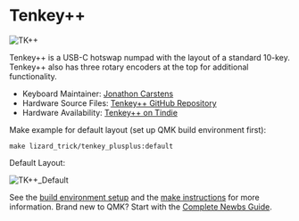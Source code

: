 # Tenkey++

![TK++](https://imgur.com/DOJUglt)

Tenkey++ is a USB-C hotswap numpad with the layout of a standard 10-key. Tenkey++ also has three rotary encoders at the top for additional functionality.

* Keyboard Maintainer: [Jonathon Carstens](https://github.com/jonbobcar)
* Hardware Source Files: [Tenkey++ GitHub Repository](https://github.com/jonbobcar/tenkey_plusplus)
* Hardware Availability: [Tenkey++ on Tindie](https://www.tindie.com/products/lizardtrick/tenkey/)

Make example for default layout (set up QMK build environment first):

    make lizard_trick/tenkey_plusplus:default
    
Default Layout:

![TK++_Default](https://imgur.com/a/1Faa2HE.jpg)
    
See the [build environment setup](https://docs.qmk.fm/#/getting_started_build_tools) and the [make instructions](https://docs.qmk.fm/#/getting_started_make_guide) for more information. Brand new to QMK? Start with the [Complete Newbs Guide](https://docs.qmk.fm/#/newbs).
